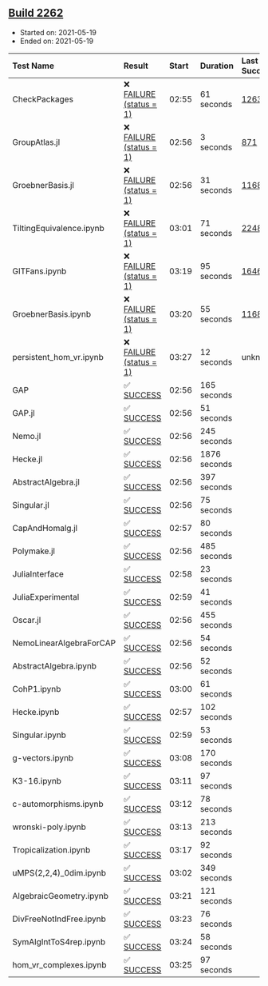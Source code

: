 ## [Build 2262](https://oscarci.mathematik.uni-kl.de/job/oscar-stable/2262/)

* Started on: 2021-05-19
* Ended on: 2021-05-19

| Test Name    | Result | Start | Duration | Last Success | First Failure |
|:-------------|:-------|:------|:---------|:-------------|:--------------|
| CheckPackages | ❌ [FAILURE (status = 1)](https://oscarci.mathematik.uni-kl.de/job/oscar-stable/2262/artifact/logs/build-2262/CheckPackages.log) | 02:55 | 61 seconds | [1263](https://oscarci.mathematik.uni-kl.de/job/oscar-stable/1263/) | [1264](https://oscarci.mathematik.uni-kl.de/job/oscar-stable/1264/) |
| GroupAtlas.jl | ❌ [FAILURE (status = 1)](https://oscarci.mathematik.uni-kl.de/job/oscar-stable/2262/artifact/logs/build-2262/GroupAtlas.jl.log) | 02:56 | 3 seconds | [871](https://oscarci.mathematik.uni-kl.de/job/oscar-stable/871/) | [872](https://oscarci.mathematik.uni-kl.de/job/oscar-stable/872/) |
| GroebnerBasis.jl | ❌ [FAILURE (status = 1)](https://oscarci.mathematik.uni-kl.de/job/oscar-stable/2262/artifact/logs/build-2262/GroebnerBasis.jl.log) | 02:56 | 31 seconds | [1168](https://oscarci.mathematik.uni-kl.de/job/oscar-stable/1168/) | [1169](https://oscarci.mathematik.uni-kl.de/job/oscar-stable/1169/) |
| TiltingEquivalence.ipynb | ❌ [FAILURE (status = 1)](https://oscarci.mathematik.uni-kl.de/job/oscar-stable/2262/artifact/logs/build-2262/TiltingEquivalence.ipynb.log) | 03:01 | 71 seconds | [2248](https://oscarci.mathematik.uni-kl.de/job/oscar-stable/2248/) | [2249](https://oscarci.mathematik.uni-kl.de/job/oscar-stable/2249/) |
| GITFans.ipynb | ❌ [FAILURE (status = 1)](https://oscarci.mathematik.uni-kl.de/job/oscar-stable/2262/artifact/logs/build-2262/GITFans.ipynb.log) | 03:19 | 95 seconds | [1646](https://oscarci.mathematik.uni-kl.de/job/oscar-stable/1646/) | [1647](https://oscarci.mathematik.uni-kl.de/job/oscar-stable/1647/) |
| GroebnerBasis.ipynb | ❌ [FAILURE (status = 1)](https://oscarci.mathematik.uni-kl.de/job/oscar-stable/2262/artifact/logs/build-2262/GroebnerBasis.ipynb.log) | 03:20 | 55 seconds | [1168](https://oscarci.mathematik.uni-kl.de/job/oscar-stable/1168/) | [1169](https://oscarci.mathematik.uni-kl.de/job/oscar-stable/1169/) |
| persistent_hom_vr.ipynb | ❌ [FAILURE (status = 1)](https://oscarci.mathematik.uni-kl.de/job/oscar-stable/2262/artifact/logs/build-2262/persistent_hom_vr.ipynb.log) | 03:27 | 12 seconds | unknown | unknown |
| GAP | ✅ [SUCCESS](https://oscarci.mathematik.uni-kl.de/job/oscar-stable/2262/artifact/logs/build-2262/GAP.log) | 02:56 | 165 seconds |  |  |
| GAP.jl | ✅ [SUCCESS](https://oscarci.mathematik.uni-kl.de/job/oscar-stable/2262/artifact/logs/build-2262/GAP.jl.log) | 02:56 | 51 seconds |  |  |
| Nemo.jl | ✅ [SUCCESS](https://oscarci.mathematik.uni-kl.de/job/oscar-stable/2262/artifact/logs/build-2262/Nemo.jl.log) | 02:56 | 245 seconds |  |  |
| Hecke.jl | ✅ [SUCCESS](https://oscarci.mathematik.uni-kl.de/job/oscar-stable/2262/artifact/logs/build-2262/Hecke.jl.log) | 02:56 | 1876 seconds |  |  |
| AbstractAlgebra.jl | ✅ [SUCCESS](https://oscarci.mathematik.uni-kl.de/job/oscar-stable/2262/artifact/logs/build-2262/AbstractAlgebra.jl.log) | 02:56 | 397 seconds |  |  |
| Singular.jl | ✅ [SUCCESS](https://oscarci.mathematik.uni-kl.de/job/oscar-stable/2262/artifact/logs/build-2262/Singular.jl.log) | 02:56 | 75 seconds |  |  |
| CapAndHomalg.jl | ✅ [SUCCESS](https://oscarci.mathematik.uni-kl.de/job/oscar-stable/2262/artifact/logs/build-2262/CapAndHomalg.jl.log) | 02:57 | 80 seconds |  |  |
| Polymake.jl | ✅ [SUCCESS](https://oscarci.mathematik.uni-kl.de/job/oscar-stable/2262/artifact/logs/build-2262/Polymake.jl.log) | 02:56 | 485 seconds |  |  |
| JuliaInterface | ✅ [SUCCESS](https://oscarci.mathematik.uni-kl.de/job/oscar-stable/2262/artifact/logs/build-2262/JuliaInterface.log) | 02:58 | 23 seconds |  |  |
| JuliaExperimental | ✅ [SUCCESS](https://oscarci.mathematik.uni-kl.de/job/oscar-stable/2262/artifact/logs/build-2262/JuliaExperimental.log) | 02:59 | 41 seconds |  |  |
| Oscar.jl | ✅ [SUCCESS](https://oscarci.mathematik.uni-kl.de/job/oscar-stable/2262/artifact/logs/build-2262/Oscar.jl.log) | 02:56 | 455 seconds |  |  |
| NemoLinearAlgebraForCAP | ✅ [SUCCESS](https://oscarci.mathematik.uni-kl.de/job/oscar-stable/2262/artifact/logs/build-2262/NemoLinearAlgebraForCAP.log) | 02:56 | 54 seconds |  |  |
| AbstractAlgebra.ipynb | ✅ [SUCCESS](https://oscarci.mathematik.uni-kl.de/job/oscar-stable/2262/artifact/logs/build-2262/AbstractAlgebra.ipynb.log) | 02:56 | 52 seconds |  |  |
| CohP1.ipynb | ✅ [SUCCESS](https://oscarci.mathematik.uni-kl.de/job/oscar-stable/2262/artifact/logs/build-2262/CohP1.ipynb.log) | 03:00 | 61 seconds |  |  |
| Hecke.ipynb | ✅ [SUCCESS](https://oscarci.mathematik.uni-kl.de/job/oscar-stable/2262/artifact/logs/build-2262/Hecke.ipynb.log) | 02:57 | 102 seconds |  |  |
| Singular.ipynb | ✅ [SUCCESS](https://oscarci.mathematik.uni-kl.de/job/oscar-stable/2262/artifact/logs/build-2262/Singular.ipynb.log) | 02:59 | 53 seconds |  |  |
| g-vectors.ipynb | ✅ [SUCCESS](https://oscarci.mathematik.uni-kl.de/job/oscar-stable/2262/artifact/logs/build-2262/g-vectors.ipynb.log) | 03:08 | 170 seconds |  |  |
| K3-16.ipynb | ✅ [SUCCESS](https://oscarci.mathematik.uni-kl.de/job/oscar-stable/2262/artifact/logs/build-2262/K3-16.ipynb.log) | 03:11 | 97 seconds |  |  |
| c-automorphisms.ipynb | ✅ [SUCCESS](https://oscarci.mathematik.uni-kl.de/job/oscar-stable/2262/artifact/logs/build-2262/c-automorphisms.ipynb.log) | 03:12 | 78 seconds |  |  |
| wronski-poly.ipynb | ✅ [SUCCESS](https://oscarci.mathematik.uni-kl.de/job/oscar-stable/2262/artifact/logs/build-2262/wronski-poly.ipynb.log) | 03:13 | 213 seconds |  |  |
| Tropicalization.ipynb | ✅ [SUCCESS](https://oscarci.mathematik.uni-kl.de/job/oscar-stable/2262/artifact/logs/build-2262/Tropicalization.ipynb.log) | 03:17 | 92 seconds |  |  |
| uMPS(2,2,4)_0dim.ipynb | ✅ [SUCCESS](https://oscarci.mathematik.uni-kl.de/job/oscar-stable/2262/artifact/logs/build-2262/uMPS-2-2-4-_0dim.ipynb.log) | 03:02 | 349 seconds |  |  |
| AlgebraicGeometry.ipynb | ✅ [SUCCESS](https://oscarci.mathematik.uni-kl.de/job/oscar-stable/2262/artifact/logs/build-2262/AlgebraicGeometry.ipynb.log) | 03:21 | 121 seconds |  |  |
| DivFreeNotIndFree.ipynb | ✅ [SUCCESS](https://oscarci.mathematik.uni-kl.de/job/oscar-stable/2262/artifact/logs/build-2262/DivFreeNotIndFree.ipynb.log) | 03:23 | 76 seconds |  |  |
| SymAlgIntToS4rep.ipynb | ✅ [SUCCESS](https://oscarci.mathematik.uni-kl.de/job/oscar-stable/2262/artifact/logs/build-2262/SymAlgIntToS4rep.ipynb.log) | 03:24 | 58 seconds |  |  |
| hom_vr_complexes.ipynb | ✅ [SUCCESS](https://oscarci.mathematik.uni-kl.de/job/oscar-stable/2262/artifact/logs/build-2262/hom_vr_complexes.ipynb.log) | 03:25 | 97 seconds |  |  |
